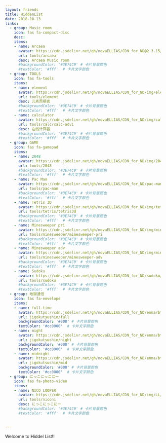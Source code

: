 ```yaml
---
layout: friends
title: HiddenList
date: 2018-10-13
links:
  - group: Music room
    icon: fas fa-compact-disc
    desc: 
    items:
    - name: Arcaea
      avatar: https://cdn.jsdelivr.net/gh/novaELLIAS/CDN_for_ND@2.3.15/img/hiddenlist/title2.2.0.webp
      url: tools/arcaea
      desc: Arcaea Music room
      #backgroundColor: '#3E74C9' # 卡片背景颜色
      #textColor: '#fff'  # 卡片文字颜色
  - group: TOOLS
    icon: fas fa-tools
    items:
    - name: element
      avatar: https://cdn.jsdelivr.net/gh/novaELLIAS/CDN_for_ND/img/element.png
      url: tools/element
      desc: 元素周期表
      #backgroundColor: '#3E74C9' # 卡片背景颜色
      #textColor: '#fff'  # 卡片文字颜色
    - name: calculator
      avatar: https://cdn.jsdelivr.net/gh/novaELLIAS/CDN_for_ND/img/calc-adv1.png
      url: tools/calc/calc-adv1
      desc: 在线计算器
      #backgroundColor: '#3E74C9' # 卡片背景颜色
      #textColor: '#fff'  # 卡片文字颜色
  - group: GAME
    icon: fas fa-gamepad
    items:
    - name: 2048
      avatar: https://cdn.jsdelivr.net/gh/novaELLIAS/CDN_for_ND/img/2048.png
      url: tools/2048
      #backgroundColor: '#3E74C9' # 卡片背景颜色
      #textColor: '#fff'  # 卡片文字颜色
    - name: Pac Man
      avatar: https://cdn.jsdelivr.net/gh/novaELLIAS/CDN_for_ND/pac-man/favicon.png
      url: tools/pac-man
      #backgroundColor: '#3E74C9' # 卡片背景颜色
      #textColor: '#fff'  # 卡片文字颜色
    - name: Tetris 3D
      avatar: https://cdn.jsdelivr.net/gh/novaELLIAS/CDN_for_ND/img/tetris.png
      url: tools/tetris/tetris3d
      #backgroundColor: '#3E74C9' # 卡片背景颜色
      #textColor: '#fff'  # 卡片文字颜色
    - name: Minesweeper pri
      avatar: https://cdn.jsdelivr.net/gh/novaELLIAS/CDN_for_ND/img/minesweeper.ico
      url: tools/minesweeper/minesweeper-pri
      #backgroundColor: '#3E74C9' # 卡片背景颜色
      #textColor: '#fff'  # 卡片文字颜色
    - name: Minesweeper adv
      avatar: https://cdn.jsdelivr.net/gh/novaELLIAS/CDN_for_ND/img/minesweeper.ico
      url: tools/minesweeper/minesweeper-adv
      #backgroundColor: '#3E74C9' # 卡片背景颜色
      #textColor: '#fff'  # 卡片文字颜色
    - name: Sudoku
      avatar: https://cdn.jsdelivr.net/gh/novaELLIAS/CDN_for_ND/sudoku/icon.png
      url: tools/sudoku
      #backgroundColor: '#3E74C9' # 卡片背景颜色
      #textColor: '#fff'  # 卡片文字颜色
  - group: 地獄通信
    icon: fas fa-envelope
    items:
    - name: full-time
      avatar: https://cdn.jsdelivr.net/gh/novaELLIAS/CDN_for_ND/enma/btn.png
      url: jigokutsushin/full
      backgroundColor: '#000' # 卡片背景颜色
      textColor: '#cc0000'  # 卡片文字颜色
    - name: night
      avatar: https://cdn.jsdelivr.net/gh/novaELLIAS/CDN_for_ND/enma/btn.png
      url: jigokutsushin/night
      backgroundColor: '#000' # 卡片背景颜色
      textColor: '#cc0000'  # 卡片文字颜色
    - name: midnight
      avatar: https://cdn.jsdelivr.net/gh/novaELLIAS/CDN_for_ND/enma/btn.png
      url: jigokutsushin/mid
      backgroundColor: '#000' # 卡片背景颜色
      textColor: '#cc0000'  # 卡片文字颜色
  - group: にっこにっこにー
    icon: fas fa-photo-video
    items:
    - name: NICO LOOPER
      avatar: https://cdn.jsdelivr.net/gh/novaELLIAS/CDN_for_ND/img/LL/1.ico
      url: tools/niconi
      desc: にっこにっこにー
      #backgroundColor: '#3E74C9' # 卡片背景颜色
      #textColor: '#fff'  # 卡片文字颜色

      
---
```


Welcome to Hiddel List!!

<!-- more -->